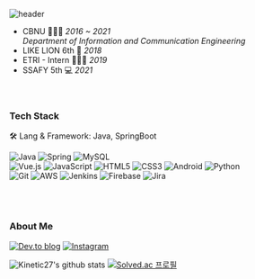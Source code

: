 
![header](https://capsule-render.vercel.app/api?type=waving&color=gradient&customColorList=0,3,6,5,10&height=170&section=header&text=jodawoooon&fontSize=45&fontAlign=81&fontAlignY=35)
 - CBNU 👩🏻‍🎓 *2016 ~ 2021*  
  *Department of Information and Communication Engineering*
 - LIKE LION 6th 🦁 *2018*
 - ETRI - Intern 👩🏻‍💻 *2019*
 - SSAFY 5th 💻 *2021*
<br><br><br>

### Tech Stack
🛠 Lang & Framework: Java, SpringBoot <br>


![Java](https://img.shields.io/badge/java-%23ED8B00.svg?style=for-the-badge&logo=java&logoColor=white)
![Spring](https://img.shields.io/badge/spring-%236DB33F.svg?style=for-the-badge&logo=spring&logoColor=white)
![MySQL](https://img.shields.io/badge/mysql-%2300f.svg?style=for-the-badge&logo=mysql&logoColor=white) <br>
![Vue.js](https://img.shields.io/badge/vuejs-%2335495e.svg?style=for-the-badge&logo=vuedotjs&logoColor=%234FC08D)
![JavaScript](https://img.shields.io/badge/javascript-%23323330.svg?style=for-the-badge&logo=javascript&logoColor=%23F7DF1E)
![HTML5](https://img.shields.io/badge/html5-%23E34F26.svg?style=for-the-badge&logo=html5&logoColor=white)
![CSS3](https://img.shields.io/badge/css3-%231572B6.svg?style=for-the-badge&logo=css3&logoColor=white) 
![Android](https://img.shields.io/badge/Android-3DDC84?style=for-the-badge&logo=android&logoColor=white) 
![Python](https://img.shields.io/badge/python-3670A0?style=for-the-badge&logo=python&logoColor=ffdd54)<br>
![Git](https://img.shields.io/badge/git-%23F05033.svg?style=for-the-badge&logo=git&logoColor=white)
![AWS](https://img.shields.io/badge/AWS-%23FF9900.svg?style=for-the-badge&logo=amazon-aws&logoColor=white)
![Jenkins](https://img.shields.io/badge/jenkins-%232C5263.svg?style=for-the-badge&logo=jenkins&logoColor=white)
![Firebase](https://img.shields.io/badge/firebase-%23039BE5.svg?style=for-the-badge&logo=firebase)
![Jira](https://img.shields.io/badge/jira-%230A0FFF.svg?style=for-the-badge&logo=jira&logoColor=white)


<br><br>

### About Me

  <a href="https://velog.io/@jodawooooon">![Dev.to blog](https://img.shields.io/badge/Velog-00CCBB?style=for-the-badge&logo=blogger&logoColor=white)</a>
 <a href="https://www.instagram.com/jodawoooon/"> ![Instagram](https://img.shields.io/badge/Instagram-%23E4405F.svg?style=for-the-badge&logo=Instagram&logoColor=white)</a>



![Kinetic27's github stats](https://github-readme-stats.vercel.app/api?username=jodawoooon&show_icons=true)
[![Solved.ac 프로필](http://mazassumnida.wtf/api/v2/generate_badge?boj=jodawoooon)](https://solved.ac/jodawoooon)

<br><br>
